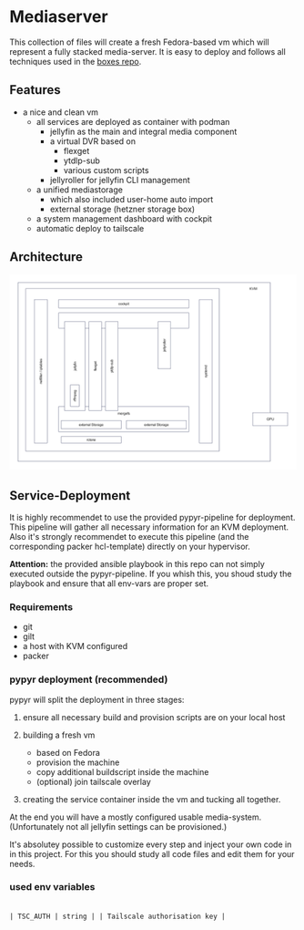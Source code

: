 # Mediaserver

This collection of files will create a fresh Fedora-based vm which will
represent a fully stacked media-server. It is easy to deploy and follows
all techniques used in the [boxes repo](https://github.com/g4s/boxes).

## Features
  - a nice and clean vm
    - all services are deployed as container with podman
      - jellyfin as the main and integral media component
      - a virtual DVR based on
        - flexget
        - ytdlp-sub
        - various custom scripts
      - jellyroller for jellyfin CLI management
    - a unified mediastorage
      - which also included user-home auto import
      - external storage (hetzner storage box)
    - a system management dashboard with cockpit
    - automatic deploy to tailscale

## Architecture
![Mediaserver architecture](./assets/Mediaserver.png)

## Service-Deployment
It is highly recommendet to use the provided pypyr-pipeline for deployment. This pipeline will gather all necessary information for an KVM deployment. Also it's strongly recommendet to execute this pipeline (and the corresponding packer hcl-template) directly on your hypervisor.

**Attention:** the provided ansible playbook in this repo can not simply executed outside the
pypyr-pipeline. If you whish this, you shoud study the playbook and ensure that all
env-vars are proper set.

### Requirements

  - git
  - gilt
  - a host with KVM configured
  - packer

### pypyr deployment (recommended)
pypyr will split the deployment in three stages:

  1. ensure all necessary build and provision scripts are on your local host

  2. building a fresh vm

       - based on Fedora
       - provision the machine
       - copy additional buildscript inside the machine
       - (optional) join tailscale overlay

  3. creating the service container inside the vm and tucking all together.

At the end you will have a mostly configured usable media-system. (Unfortunately
not all jellyfin settings can be provisioned.)

It's absolutey possible to customize every step and inject your own code in
in this project. For this you should study all code files and edit them for
your needs.

### used env variables

```

| TSC_AUTH | string | | Tailscale authorisation key |
```